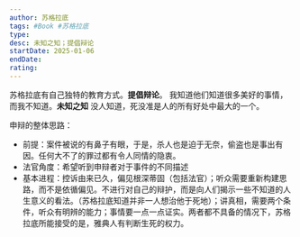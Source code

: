 ```yaml
---
author: 苏格拉底
tags: #Book #苏格拉底 
type: 
desc: 未知之知；提倡辩论
startDate: 2025-01-06
endDate:
rating: 
---
```



苏格拉底有自己独特的教育方式。**提倡辩论**。
我知道他们知道很多美好的事情，而我不知道。**未知之知**
没人知道，死没准是人的所有好处中最大的一个。


申辩的整体思路：
- 前提：案件被说的有鼻子有眼，于是，杀人也是迫于无奈，偷盗也是事出有因。任何大不了的罪过都有令人同情的隐衷。
- 法官角度：希望听到申辩者对于事件的不同描述
- 基本进程：控诉由来已久，偏见根深蒂固（包括法官）；听众需要重新构建思路，而不是依循偏见。不进行对自己的辩护，而是向人们揭示一些不知道的人生意义的看法。（苏格拉底知道并非一人想治他于死地）；讲真相，需要两个条件，听众有明辨的能力；事情要一点一点证实。两者都不具备的情况下，苏格拉底所能接受的是，雅典人有判断生死的权力。





